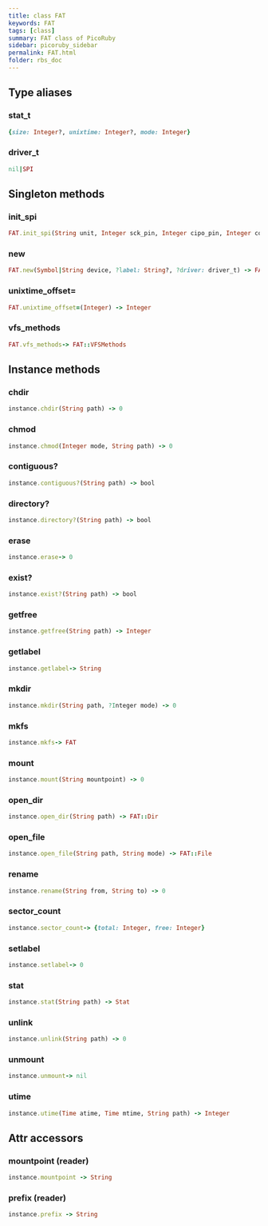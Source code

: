 ```yaml
---
title: class FAT
keywords: FAT
tags: [class]
summary: FAT class of PicoRuby
sidebar: picoruby_sidebar
permalink: FAT.html
folder: rbs_doc
---
```

## Type aliases
### stat_t
```ruby
{size: Integer?, unixtime: Integer?, mode: Integer}
```
### driver_t
```ruby
nil|SPI
```
## Singleton methods
### init_spi

```ruby
FAT.init_spi(String unit, Integer sck_pin, Integer cipo_pin, Integer copi_pin, Integer cs_pin) -> 0
```
### new

```ruby
FAT.new(Symbol|String device, ?label: String?, ?driver: driver_t) -> FAT
```
### unixtime_offset=

```ruby
FAT.unixtime_offset=(Integer) -> Integer
```
### vfs_methods

```ruby
FAT.vfs_methods-> FAT::VFSMethods
```
## Instance methods
### chdir

```ruby
instance.chdir(String path) -> 0
```
### chmod

```ruby
instance.chmod(Integer mode, String path) -> 0
```
### contiguous?

```ruby
instance.contiguous?(String path) -> bool
```
### directory?

```ruby
instance.directory?(String path) -> bool
```
### erase

```ruby
instance.erase-> 0
```
### exist?

```ruby
instance.exist?(String path) -> bool
```
### getfree

```ruby
instance.getfree(String path) -> Integer
```
### getlabel

```ruby
instance.getlabel-> String
```
### mkdir

```ruby
instance.mkdir(String path, ?Integer mode) -> 0
```
### mkfs

```ruby
instance.mkfs-> FAT
```
### mount

```ruby
instance.mount(String mountpoint) -> 0
```
### open_dir

```ruby
instance.open_dir(String path) -> FAT::Dir
```
### open_file

```ruby
instance.open_file(String path, String mode) -> FAT::File
```
### rename

```ruby
instance.rename(String from, String to) -> 0
```
### sector_count

```ruby
instance.sector_count-> {total: Integer, free: Integer}
```
### setlabel

```ruby
instance.setlabel-> 0
```
### stat

```ruby
instance.stat(String path) -> Stat
```
### unlink

```ruby
instance.unlink(String path) -> 0
```
### unmount

```ruby
instance.unmount-> nil
```
### utime

```ruby
instance.utime(Time atime, Time mtime, String path) -> Integer
```
## Attr accessors
### mountpoint (reader)
```ruby
instance.mountpoint -> String
```
### prefix (reader)
```ruby
instance.prefix -> String
```
